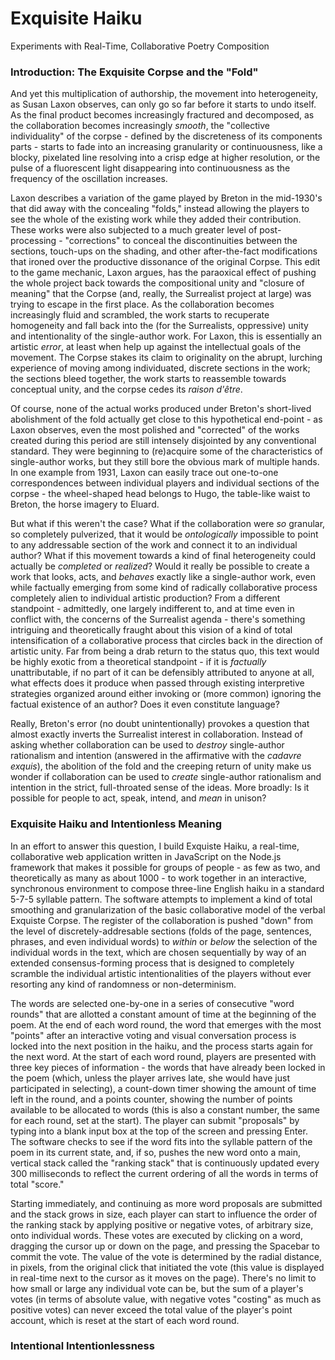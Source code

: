 # Exquisite Haiku
Experiments with Real-Time, Collaborative Poetry Composition

### Introduction: The Exquisite Corpse and the "Fold"

And yet this multiplication of authorship, the movement into heterogeneity, as Susan Laxon observes, can only go so far before it starts to undo itself. As the final product becomes increasingly fractured and decomposed, as the collaboration becomes increasingly _smooth_, the "collective individuality" of the corpse - defined by the discreteness of its components parts - starts to fade into an increasing granularity or continuousness, like a blocky, pixelated line resolving into a crisp edge at higher resolution, or the pulse of a fluorescent light disappearing into continuousness as the frequency of the oscillation increases.

Laxon describes a variation of the game played by Breton in the mid-1930's that did away with the concealing "folds," instead allowing the players to see the whole of the existing work while they added their contribution. These works were also subjected to a much greater level of post-processing - "corrections" to conceal the discontinuities between the sections, touch-ups on the shading, and other after-the-fact modifications that ironed over the productive dissonance of the original Corpse. This edit to the game mechanic, Laxon argues, has the paraoxical effect of pushing the whole project back towards the compositional unity and "closure of meaning" that the Corpse (and, really, the Surrealist project at large) was trying to escape in the first place. As the collaboration becomes increasingly fluid and scrambled, the work starts to recuperate homogeneity and fall back into the (for the Surrealists, oppressive) unity and intentionality of the single-author work. For Laxon, this is essentially an artistic _error_, at least when help up against the intellectual goals of the movement. The Corpse stakes its claim to originality on the abrupt, lurching experience of moving among individuated, discrete sections in the work; the sections bleed together, the work starts to reassemble towards conceptual unity, and the corpse cedes its _raison d'être_.

Of course, none of the actual works produced under Breton's short-lived abolishment of the fold actually get close to this hypothetical end-point - as Laxon observes, even the most polished and "corrected" of the works created during this period are still intensely disjointed by any conventional standard. They were beginning to (re)acquire some of the characteristics of single-author works, but they still bore the obvious mark of multiple hands. In one example from 1931, Laxon can easily trace out one-to-one correspondences between individual players and individual sections of the corpse - the wheel-shaped head belongs to Hugo, the table-like waist to Breton, the horse imagery to Eluard.

But what if this weren't the case? What if the collaboration were _so_ granular, so completely pulverized, that it would be _ontologically_ impossible to point to any addressable section of the work and connect it to an individual author? What if this movement towards a kind of final heterogeneity could actually be _completed_ or _realized_? Would it really be possible to create a work that looks, acts, and _behaves_ exactly like a single-author work, even while factually emerging from some kind of radically collaborative process completely alien to individual artistic production? From a different standpoint - admittedly, one largely indifferent to, and at time even in conflict with, the concerns of the Surrealist agenda - there's something intriguing and theoretically fraught about this vision of a kind of total intensification of a collaborative process that circles back in the direction of artistic unity. Far from being a drab return to the status quo, this text would be highly exotic from a theoretical standpoint - if it is _factually_ unattributable, if no part of it can be defensibly attributed to anyone at all, what effects does it produce when passed through existing interpretive strategies organized around either invoking or (more common) ignoring the factual existence of an author? Does it even constitute language?

Really, Breton's error (no doubt unintentionally) provokes a question that almost exactly inverts the Surrealist interest in collaboration. Instead of asking whether collaboration can be used to _destroy_ single-author rationalism and intention (answered in the affirmative with the _cadavre exquis_), the abolition of the fold and the creeping return of unity make us wonder if collaboration can be used to _create_ single-author rationalism and intention in the strict, full-throated sense of the ideas. More broadly: Is it possible for people to act, speak, intend, and _mean_ in unison?

### Exquisite Haiku and Intentionless Meaning

In an effort to answer this question, I build Exquiste Haiku, a real-time, collaborative web application written in JavaScript on the Node.js framework that makes it possible for groups of people - as few as two, and theoretically as many as about 1000 - to work together in an interactive, synchronous environment to compose three-line English haiku in a standard 5-7-5 syllable pattern. The software attempts to implement a kind of total smoothing and granularization of the basic collaborative model of the verbal Exquiste Corpse. The register of the collaboration is pushed "down" from the level of discretely-addresable sections (folds of the page, sentences, phrases, and even individual words) to _within_ or _below_ the selection of the individual words in the text, which are chosen sequentially by way of an extended consensus-forming process that is designed to completely scramble the individual artistic intentionalities of the players without ever resorting any kind of randomness or non-determinism.

The words are selected one-by-one in a series of consecutive "word rounds" that are allotted a constant amount of time at the beginning of the poem. At the end of each word round, the word that emerges with the most "points" after an interactive voting and visual conversation process is locked into the next position in the haiku, and the process starts again for the next word. At the start of each word round, players are presented with three key pieces of information - the words that have already been locked in the poem (which, unless the player arrives late, she would have just participated in selecting), a count-down timer showing the amount of time left in the round, and a points counter, showing the number of points available to be allocated to words (this is also a constant number, the same for each round, set at the start). The player can submit "proposals" by typing into a blank input box at the top of the screen and pressing Enter. The software checks to see if the word fits into the syllable pattern of the poem in its current state, and, if so, pushes the new word onto a main, vertical stack called the "ranking stack" that is continuously updated every 300 milliseconds to reflect the current ordering of all the words in terms of total "score."

Starting immediately, and continuing as more word proposals are submitted and the stack grows in size, each player can start to influence the order of the ranking stack by applying positive or negative votes, of arbitrary size, onto individual words. These votes are executed by clicking on a word, dragging the cursor up or down on the page, and pressing the Spacebar to commit the vote. The value of the vote is determined by the radial distance, in pixels, from the original click that initiated the vote (this value is displayed in real-time next to the cursor as it moves on the page). There's no limit to how small or large any individual vote can be, but the sum of a player's votes (in terms of absolute value, with negative votes "costing" as much as positive votes) can never exceed the total value of the player's point account, which is reset at the start of each word round.




### Intentional Intentionlessness
